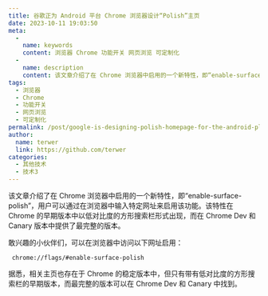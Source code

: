 ```yaml
---
title: 谷歌正为 Android 平台 Chrome 浏览器设计“Polish”主页
date: 2023-10-11 19:03:50
meta: 
  - 
    name: keywords
    content: 浏览器 Chrome 功能开关 网页浏览 可定制化
  - 
    name: description
    content: 该文章介绍了在 Chrome 浏览器中启用的一个新特性，即“enable-surface-polish”，用户可以通过在浏览器中输入特定网址来启用该功能。该特性在 Chrome 的早期版本中以低对比度的方形搜索栏形式出现，而在 Chrome Dev 和 Canary 版本中提供了最完整的版本。
tags: 
  - 浏览器
  - Chrome
  - 功能开关
  - 网页浏览
  - 可定制化
permalink: /post/google-is-designing-polish-homepage-for-the-android-platform-chrome-browser-2aayrv.html
author: 
  name: terwer
  link: https://github.com/terwer
categories: 
  - 其他技术
  - 技术3
---
```

该文章介绍了在 Chrome 浏览器中启用的一个新特性，即“enable-surface-polish”，用户可以通过在浏览器中输入特定网址来启用该功能。该特性在 Chrome 的早期版本中以低对比度的方形搜索栏形式出现，而在 Chrome Dev 和 Canary 版本中提供了最完整的版本。

<!-- more -->




敢兴趣的小伙伴们，可以在浏览器中访问以下网址启用：

```
 chrome://flags/#enable-surface-polish
```

据悉，相关主页也存在于 Chrome 的稳定版本中，但只有带有低对比度的方形搜索栏的早期版本，而最完整的版本可以在 Chrome Dev 和 Canary 中找到。

